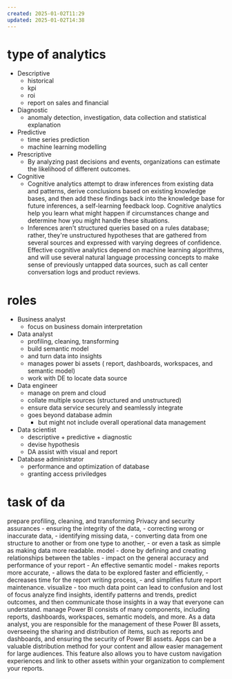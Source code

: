 ```yaml
---
created: 2025-01-02T11:29
updated: 2025-01-02T14:38
---
```

# type of analytics
- Descriptive
	- historical
	- kpi
	- roi
	- report on sales and financial
- Diagnostic
	- anomaly detection, investigation, data collection and statistical explanation
- Predictive
	- time series prediction
	- machine learning modelling
- Prescriptive
	- By analyzing past decisions and events, organizations can estimate the likelihood of different outcomes.
- Cognitive
	- Cognitive analytics attempt to draw inferences from existing data and patterns, derive conclusions based on existing knowledge bases, and then add these findings back into the knowledge base for future inferences, a self-learning feedback loop. Cognitive analytics help you learn what might happen if circumstances change and determine how you might handle these situations.
	- Inferences aren't structured queries based on a rules database; rather, they're unstructured hypotheses that are gathered from several sources and expressed with varying degrees of confidence. Effective cognitive analytics depend on machine learning algorithms, and will use several natural language processing concepts to make sense of previously untapped data sources, such as call center conversation logs and product reviews.
# roles
- Business analyst
	- focus on business domain interpretation
- Data analyst
	- profiling, cleaning, transforming
	- build semantic model
	- and turn data into insights
	- manages power bi assets ( report, dashboards, workspaces, and semantic model)
	- work with DE to locate data source
- Data engineer
	- manage on prem and cloud 
	- collate multiple sources (structured and unstructured)
	- ensure data service securely and seamlessly integrate
	- goes beyond database admin
		- but might not include overall operational data management
- Data scientist
	- descriptive + predictive + diagnostic
	- devise hypothesis 
	- DA assist with visual and report
- Database administrator
	- performance and optimization of database
	- granting access priviledges
# task of da
prepare
	profiling, cleaning, and transforming
	Privacy and security assurances
	- ensuring the integrity of the data, 
	- correcting wrong or inaccurate data, 
	- identifying missing data, 
	- converting data from one structure to another or from one type to another, 
	- or even a task as simple as making data more readable.
model 
	- done by defining and creating relationships between the tables
	- impact on the general accuracy and performance of your report
	- An effective semantic model 
		- makes reports more accurate, 
		- allows the data to be explored faster and efficiently,
		- decreases time for the report writing process, 
		- and simplifies future report maintenance.
visualize 
	- too much data point can lead to confusion and lost of focus
analyze
	find insights, 
	identify patterns and trends, predict outcomes, 
	and then communicate those insights in a way that everyone can understand.
manage
	Power BI consists of many components, including 
		reports, 
		dashboards, 
		workspaces, 
		semantic models, and more.
	 As a data analyst, you are responsible for the management of these Power BI assets, 
		 overseeing the sharing and distribution of items, such as reports and dashboards, and ensuring the security of Power BI assets.
	Apps can be a valuable distribution method for your content and allow easier management for large audiences. This feature also allows you to have custom navigation experiences and link to other assets within your organization to complement your reports.